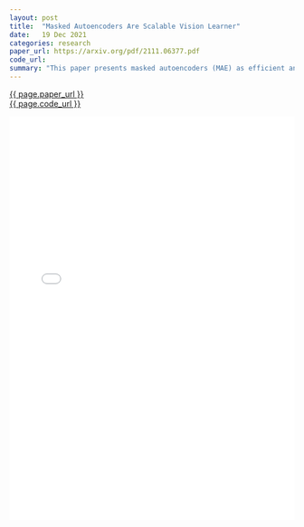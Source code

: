 ```yaml
---
layout: post
title:  "Masked Autoencoders Are Scalable Vision Learner"
date:   19 Dec 2021
categories: research
paper_url: https://arxiv.org/pdf/2111.06377.pdf
code_url: 
summary: "This paper presents masked autoencoders (MAE) as efficient and scalable self-supervised learners for computer vision. The MAE methodology involves masking random patches of an input image and reconstructing the missing pixels. This approach is underpinned by two key designs: an asymmetric encoder-decoder architecture, where the encoder processes only visible patches, and a lightweight decoder reconstructs the image using the latent representation and mask tokens. Additionally, masking a significant portion of the input image, such as 75%, creates a challenging yet informative self-supervisory task. These innovations allow for the efficient training of large models, tripling training speed and enhancing accuracy. A standout result is a vanilla ViT-Huge model reaching top accuracy (87.8%) on ImageNet-1K data among similar methods. Moreover, the model's transfer performance in downstream tasks surpasses that of supervised pre-training, indicating a promising scaling potential."
---
```


<style>
.responsive-pdf-container {
    overflow: hidden;
    padding-top: 141.42%; /* 16:9 Aspect Ratio, adjust as needed */
    position: relative;
}

.responsive-pdf-container iframe {
    border: none;
    height: 100%;
    left: 0;
    position: absolute;
    top: 0;
    width: 100%;
}
</style>

<a href="{{ page.paper_url }}">{{ page.paper_url }}</a><br>
<a href="{{ page.code_url }}">{{ page.code_url }}</a>

<div class="responsive-pdf-container">
    <iframe src="{{ page.paper_url }}" style="border: none;"></iframe>
</div>